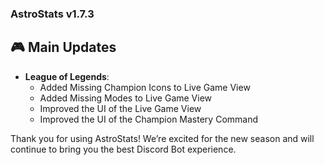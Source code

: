 ### AstroStats v1.7.3

## 🎮 Main Updates

- **League of Legends**:
  - Added Missing Champion Icons to Live Game View
  - Added Missing Modes to Live Game View
  - Improved the UI of the Live Game View
  - Improved the UI of the Champion Mastery Command

Thank you for using AstroStats! We’re excited for the new season and will continue to bring you the best Discord Bot experience.
